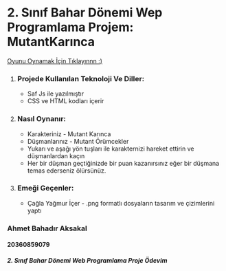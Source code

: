 # 2. Sınıf Bahar Dönemi Wep Programlama Projem: MutantKarınca

<a href="http://bahadr-aksakal-web-programlama-p.eu5.org/">Oyunu Oynamak İçin Tıklayınnn :)</a>
<ol>
  <li>
      <h3>Projede Kullanılan Teknoloji Ve Diller:</h3>
      <ul>
        <li>Saf Js ile yazılmıştır</li>
        <li> CSS ve HTML kodları içerir</li>
      </ul>
  </li>
  <li>
      <h3>Nasıl Oynanır:</h3>
      <ul>
        <li>Karakteriniz - Mutant Karınca</li>
        <li>Düşmanlarınız - Mutant Örümcekler</li>
        <li>Yukarı ve aşağı yön tuşları ile karakternizi hareket ettirin ve düşmanlardan kaçın</li>
        <li>Her bir düşman geçtiğinizde bir puan kazanırsınız eğer bir düşmana temas ederseniz ölürsünüz. </li>
      </ul>
  </li>
  <li>
      <h3>Emeği Geçenler:</h3>
      <ul>
        <li>Çağla Yağmur İçer - .png formatlı dosyaların tasarım ve çizimlerini yaptı</li>
    </ul>
  </li>
</ol>

<h3>Ahmet Bahadır Aksakal</h3>
<h4>20360859079</h4>
<h5>2. Sınıf Bahar Dönemi Web Programlama Proje Ödevim</h5>
